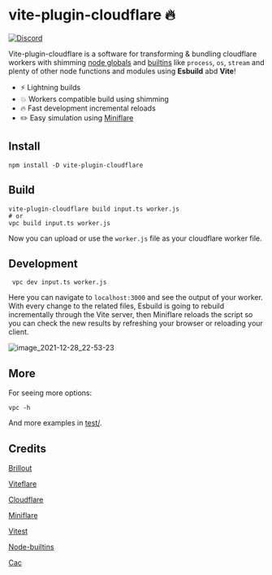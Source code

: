 # vite-plugin-cloudflare 🔥

[![Discord](https://img.shields.io/discord/815937377888632913.svg?label=&logo=discord&logoColor=ffffff&color=7389D8&labelColor=6A7EC2)](https://discord.gg/Rhg9cEghMF)

Vite-plugin-cloudflare is a software for transforming & bundling cloudflare workers with shimming [node globals](https://github.com/calvinmetcalf/rollup-plugin-node-globals) and [builtins](https://github.com/calvinmetcalf/rollup-plugin-node-builtins/)  like `process`, `os`, `stream` and plenty of other node functions and modules using **Esbuild** abd **Vite**!

- ⚡ Lightning builds
- 💥 Workers compatible build using shimming
- 🔥 Fast development incremental reloads
- ✏️ Easy simulation using [Miniflare](https://miniflare.dev/) 

## Install
```
npm install -D vite-plugin-cloudflare
```
 
 ## Build
 ```
 vite-plugin-cloudflare build input.ts worker.js 
 # or 
 vpc build input.ts worker.js 
 ```
 Now you can upload or use the `worker.js` file as your cloudflare worker file.
 
 ## Development
 ```
  vpc dev input.ts worker.js 
 ```

Here you can navigate to `localhost:3000` and see the output of your worker. With every change to the related files, Esbuild is going to rebuild incrementally through the Vite server, then Miniflare reloads the script so you can check the new results by refreshing your browser or reloading your client.

![image_2021-12-28_22-53-23](https://user-images.githubusercontent.com/37929992/147600217-e2d632cb-78d1-45d8-86cc-081fee8e8f64.png)

## More
For seeing more options:
```
vpc -h
```
And more examples in [test/](https://github.com/Aslemammad/vite-plugin-cloudflare/tree/main/test).

## Credits
[Brillout](https://github.com/brillout/)

[Viteflare](https://github.com/alloc/viteflare)

[Cloudflare](https://workers.cloudflare.com/)

[Miniflare](http://miniflare.dev/)

[Vitest](https://github.com/vitest-dev/vitest)

[Node-builtins](https://github.com/calvinmetcalf/rollup-plugin-node-builtins)

[Cac](https://www.npmjs.com/package/cac#display-help-message-and-version)
